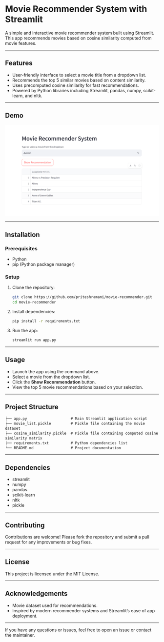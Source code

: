 
# Movie Recommender System with Streamlit

A simple and interactive movie recommender system built using Streamlit. This app recommends movies based on cosine similarity computed from movie features.

---

## Features

- User-friendly interface to select a movie title from a dropdown list.
- Recommends the top 5 similar movies based on content similarity.
- Uses precomputed cosine similarity for fast recommendations.
- Powered by Python libraries including Streamlit, pandas, numpy, scikit-learn, and nltk.

---

## Demo

![App Screenshot](view.png)

---

## Installation

### Prerequisites
- Python
- pip (Python package manager)

### Setup

1. Clone the repository:

   ```bash
   git clone https://github.com/priteshramani/movie-recommender.git
   cd movie-recommender
   ```

2. Install dependencies:

   ```bash
   pip install -r requirements.txt
   ```

3. Run the app:

   ```bash
   streamlit run app.py
   ```

---

## Usage

- Launch the app using the command above.
- Select a movie from the dropdown list.
- Click the **Show Recommendation** button.
- View the top 5 movie recommendations based on your selection.

---

## Project Structure

```
├── app.py                    # Main Streamlit application script
├── movie_list.pickle         # Pickle file containing the movie dataset
├── cosine_similarity.pickle  # Pickle file containing computed cosine similarity matrix
├── requirements.txt          # Python dependencies list
└── README.md                 # Project documentation
```

---

## Dependencies

- streamlit
- numpy
- pandas
- scikit-learn
- nltk
- pickle

---

## Contributing

Contributions are welcome! Please fork the repository and submit a pull request for any improvements or bug fixes.

---

## License

This project is licensed under the MIT License.

---

## Acknowledgements

- Movie dataset used for recommendations.
- Inspired by modern recommender systems and Streamlit’s ease of app deployment.

---

If you have any questions or issues, feel free to open an issue or contact the maintainer.